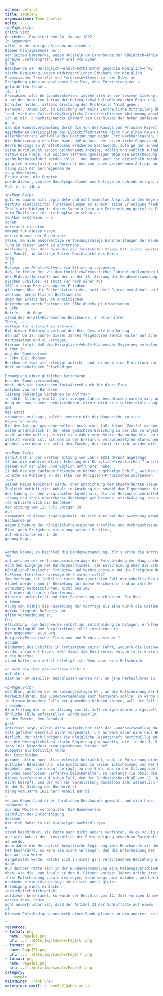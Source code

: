 ```yaml
---
schema: default  
title: sample-2
organization: Team Charlie 
notes: "
<p>Page.5</p>
dritte Sitz
Geschehen, Frankfurt den 24. Jannar 1822.
In Segenwart
aller in der vorigen Sitzung Annefenden.
Dieber hinjageiennes nar:
ven Seiten Danemarks, wegen Holsteln um Lanenburge der Königlich=Dänisch
gcheime Conferengrath, Herr Graf von Eyben
§ 30
Beschwerde der Herzoglich=Anhalt=Köthenschen gegendie Königlich=Prey
sische Regierung, wegen widerrechtlicher Erhebung der Königlich
Preussischen Tranfito= und Verbrauch=Steuer auf der Elbe, an
Freigebung eines angehaltenen Schiffes, ohne Entrichtung der a
geforderten Steuer.
(e...s)
Prasidiam: wlle de Gesadtscheften, welche sich in der letzten Sitzung ihre Absti
a auf den nenesten Antrag der Hetzoglich=Anhalt=Köchenschen Regierung (8 28) vo
bchalten hatten, mitteis Gröstaung des Protekolls Anlaß geben.
Dannover. Jndem ich, in Bezichung auf meine vertrauliche Mittheilung über dies
land, mich der Kaiserlich=Königlich= Oesterreichischen Abstimmung anschliesse, erlau
ich ei mir, d nachstechenden Entwarf zem Geschlasse der hohen Bandesversammlung vorzu
g. n:
daß die Bundesversammlung durch die von des Königs von Prrussen Majest
geschehenen Ratisication der Elbschiffahrtsarte nicht nur elnen neuen Geweis ve
Allerhöchstrero wohlwollenden Gestinnungen gegen Jhrr Nachbarstaaten, sondern an
die Ucberzengung erhalten habe, daß dadurch der eigentliche Gegenstand der von de
Herrn Herzoge zu Anhalt=Köchen erhobenen Beschwerde, zufolge der nunmehr vi
Seine Durchlaucht sehbst geschchenen Anzeige, völlig und endlich aufgehoben so
mithin die Frage, auf welchem verfassungsmäsigen Wege die Entscheidung der Haut
sache berbeigeführt werden solle ! und damit auch der dieserhalb verabreden Term
glnglich hiewegfalle; in Hünsicht des von neuem geschehenen Antrags auf Schaden
mlung sich der beruhigenden De
nung überlasse,
Ersatz aber, die Gumetre
werde dieser, von dem Hauptgegenstande und Untrage verschiedenartige, noch zu Ze
M.b. S. S. IIL E

<p>Page.6</p>
quli es quaneo nict begrandete und ncht mmiestue Anspruch in dem Wege der
bertits einaciaiirten llnerhanolungen am so mchr seine Erlenigung fladen, als eines
Theils die bielang in dieser Sache allein zur Entscheidung gestellte Frage auf den=
mern Theils der für die Hauptsache schon aus
mentbar erscheime, — a
schen
verstärtt cinteten
mmlang für diesen Rehen
eorice Wansch der Bundetvers
mässe, am alle anderweitige verfossungsmäsige Einscheritungen der Gandetversamm
lung in dieser Sacht zu entfernens.
Wartemberg. Der Herr Gesander der funstehnten Stimme hat in der zweiten Sitzung
ses Monatl, im Anftrage Seiner Durchlaucht des Herrn
tnse
m 17.
Herzogs von Anhalt=Kölhen, die Erklärung abgegeden:
daß, in ffelge der von dem Königlich=Preussischen Cabinet vollzogenen Ratification
der Eldschiffahrsaete und der in der 38. Sitzung der Gandesversammlung u. 18. Dec.
nischen Schifles, es setzt nur noch einer Aus
1821 eflarun Freilassung des Friedhen
gleichung über die Rückerstattung der, seit derl Jahren von Anhalt an Prrassen be=
zehlien, benächtlichen Bertrauchste
aber den Ersatz des, dm Anhaltischen
Unterchanen durch Sperrung der Elbe überhaupt erwachsenen,
e Sche
beirfe, — de Gege
stand der Anhalt=Köchenschen Beschwerde, in allen ihren
Theim, —e
wettage für erlevigt zu erklären.
Rit dieser Erklärung verband der Herr Gesandte den Antrag:
den auf de 17. Jünner dieses Jahres fesgesetzen Termin waiter auf ache Wochen
mantzusetzen und zu vertagen.
Hieraus folgt, daß die Herzoglich=Anhalt=Küchensche Regierung vermalen de Hampl
m iher in
ung der Gandesersem
— Jchn 1821 aboheen
Beschwerde zwar als erledigt anficht, und nur noch eine Einleitung zur Entscheidung des
dort vorbehaltenen Entschädigen

Ermanglung einer gütlichen Berinbarun
ben der Bundetversammlung
ndet, deß sie inzwischen fortwährend auch für diese Ein=
welches von der Bandesee
leitung daßjenige Verfahren in Anfrrach
in ihrer Sitzung vom 12. Juli vorigen Jahres beschlossen worden war, um eine Entschei=
dung der Hauptsache herbeizuführen. Mithin wird eine selche Einleitung zu
amt
des Gutst
stonactes verlangt, welche immerhin die der Haupesache in sich
begreifen würde.
Die dem Antrage gegebene weltere Ausführung läßt keinen Zweifel darüber, daß der=
selbe ansdrücklich in der eben gedachten Bezichung zu der ihm vorangechenden Erfllrung ge
macht werden wollte; es wird sich daher vornehmlich danon handeln, ab der Antrag, wie er
astellt worden ist, mit dem in der Erklarung vorausgesetzten Stanoonnen dieser Angele=
genheit vereinbar und schst dem Zwecke, der damit errricht werden will, angemessen sey.

<p>Page.7</p>
Aahalt hat in der dritten Sitzung vom Jahrr 1821 derunf angetrage
1) das die widerrechtliche Erhchung der Königlich=Preuslischen Transito= und Berbren
stener auf der Elbe unverzüglich anfruhoren habe:
2) daß das dem Kaufmann Frieheim zu Köchen zugchörige Schifl, welches seit ser
lonatmn zu Mühlberg an der Elbe von Königlich=Prrusischen Zollbeamen
.der!
seiner Reise behindert werde, oher Entrichtung der abgeforderten Steuer frei gegeben wer
Zugleich behiclt sich Anhalt in Anschung der sowohl dem Eigenchamer dieses Schif
der Ladung für den verursachten Aufenthalt, als der Herzoglich=Anhalt=Köeden
ierung und ihren Ulmerthanen überhampt gebührenden Entschädigung, das Weitere ve
res erklirte sich die Bandebeer
der Sitzung vom 12. Juli vorigen Ja
nun
campetent in dieser Angelegenheit; da sich aber bei der Gerathung ergeben hatte, das
Eschwerde un
wegen Erhebung der Königlich=Preussischen Tranfito= und Verbrauchsteuer auf
Elbe, auch Frrigebung eines angehalinen Schiffes,
auf verschirdenen, in der
gehung begrt


werden konne; so beschloß die Bandesversammlung, für's erste die Borfrage in Gewis
fm:
auf welchem der verfassungsmäsigen Wage die Entscheidung der Hauptsache (das hei
noch dem Eingenge des Bandesbeschlusses, die Entscheidung aber die Erbebung
Königlich=Prrusischen Transito= und Verbrauchsteun und die Frrigchum des an
haltenen Schiffes) herbeigeführt werden solle?
Jme Verfrage ist lediglich durch den speciellen Fall der Anhaltischen Geschwerde
efühet werden; und in Beziehung auf diese Beschwerde, und um ihre Er
scheidung herbeizuführen, nicht ena im2
est einer abstracten Grörternna.
diesteie aufgestellt und ihrr Festsetzung beschlossen. Die Bon
u Seeen
mlung sah mithin die Fessetzung der Vorfrage als eine durch die Umstände her
detenz liegende Befagnis und
gfihm Vorbedingung en,
Cen
eflichtung, die Geschwerde selbst zur Entscheidung zu bringen, erfüllen zu können.
Diese Befugniß und Berpflichtung füllt inzwischen in
dem gegebenen Falle weg,
beiglich=Perussischen Transieo= und Verbrauchstener 1
uccude
hinderung des Schiffes in Fortsetzung seiner Fahrt, wodurch die Beschwerde veran
wurde, anfgehört haben, well damit die Beschwerde, welche fürls erste nur senen Ge
e die Bescmee
stand hatte, von selbst erletigt ist. Wenn aber eine Entscheidn

un auch die über die Vorfrage nicht m
net mte i
diet ner um deswillen beschlossen werden ner, um jene herbeiführen zu

<p>Page.8</p>
nea Dran, welchen der versossungsmaligen Wer, am die Gutscheidung der Hanpts
herbeizuführen, die Bundebversemmlung auch festsehen sollte, so würde sie in nicht mehr
in diesem besoadern Falle zur Anmendung bringen können, well der Fall selst nicht mhr
i eiceden .
Eine Prifung der in der Sitzung vom 12. Jall vorigen Jahres anfgestellten Berfrage,
ähnliche Fälle aufzastellen, würde zwer Im
in dem Zwecke, den Grundsat
gret
Jnteresse seyn; allein diese Aufgebe hat sich die Gundesversammlung durch den da=
mals gefaßten Beschluß nicht vorgesetzt, und as ware daher eine neus Bereinbarung erfor=
derlich, der sich übrigens die Königliche Gesamtschaft berritwillig anschliessen würde.
enn die Herzoglich=Anhaltische Regierung gegenwärtig, die, in der 3. Sitzuna ve
Jehn 1821 besenders herausgchobenen, beiden Bef
nvepunts als befcitigt voras
den Entschidigm
gsrunet allein noch als unerlevigt betrachtet, und, in Entstehung einer
gütlichen Bereinbarung, die Einleitung zu dessen Eutscheidung von der E
begehet, wenn sie darauf anfrägt, zu dem Ende, das in der Sitzung vom 12. J
ge Jces beschlossen Verfahren beizubehalten, so verlangt sie damit die Ammer
dieses Verfahrens auf einen Fall, den der Bundestagsbeschluß vom 12. Jall vorigen Jahres
nicht betreft, und der von der Veranlassung desselben schr wesentlich verschieden ist.
Jn der 8. Sitzung der Bundesverst
minng vom Jahre 1821 harr Anhali aar bi
i
me zum Gegenstand einer förmlichen Beschwerde gemacht, und sich hin=
rwähaten 9
zur das Weitere vorbehalten. Die Bandewersam
sichtlich der Entschädigung
Sescmen
hat sich deher in den bieherigen Verhandlungen
e
stand beschränkt; sie konte auch nicht anders verfahren, da es vollig ungemis war,
und wiel Anhalt den hinsichtlich der Entschädigung gemachten Bordehalt weiter verfol=
ae werde.
Wenn daher die Herzoglich Anhaltische Regierung ihre Beschwerde auf den Eutschädigungs.
met beschränkt, so kann sie nicht verlangen, daß die Entscheidung des
ben auf ein Weise
eingeleitet werde, welche sich in einer ganz verschiedenen Beziehung als nochwendig dergestellt
dane.
Nur darüber hatte sich in der Bundesversammlung eine Meinungsverschiedenheit er=
aben, wie die, von Anhalt in der 8. Sitzung vorigen Jahres artikulirer, beiden Beschwerde=
ihrer Entscheidung zuzuführen seyen; keineswegs aber darüber, welcher Weg für die
nspruchs einzuschlagen sey? Hätte sich Anhal gleich
Erledigung eines einfachen
iersichtlich nichtgefaßt
aufdiesen beschränkt, so würde der Beschluß vom 12. Jull vorigen Jahres
nerven fern, indem
wohl unverkrunbar ist, dasß der Artikel 31 der Schluffacte auf einem
—f
blessen Entschädigungsanspruch eines Bundesgliedes an ein anderes, keite 2

"
resources: 
- format: png 
  name: Page[6].png 
  url: ../../data_img/sample/Page[6].png 
- format: png 
  name: Page[7].png 
  url: ../../data_img/sample/Page[7].png 
- format: png 
  name: Page[8].png 
  url: ../../data_img/sample/Page[8].png 
category: 
  - sample 
maintainer: Frank Chen 
maintainer_email: z.chen5.21@abdn.ac.uk 
--- 
```

